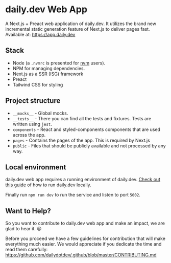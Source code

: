 # daily.dev Web App

A Next.js + Preact web application of daily.dev.
It utilizes the brand new incremental static generation feature of Next.js to deliver pages fast.
Available at: https://app.daily.dev

## Stack

* Node (a `.nvmrc` is presented for [nvm](https://github.com/nvm-sh/nvm) users).
* NPM for managing dependencies.
* Next.js as a SSR (ISG) framework
* Preact
* Tailwind CSS for styling

## Project structure

* `__mocks__` - Global mocks.
* `__tests__` - There you can find all the tests and fixtures. Tests are written using `jest`.
* `components` - React and styled-components components that are used across the app.
* `pages` - Contains the pages of the app. This is required by Next.js
* `public` - Files that should be publicly available and not processed by any way.

## Local environment

daily.dev web app requires a running environment of daily.dev.
[Check out this guide](https://github.com/dailydotdev/daily#-running-dailydev-locally) of how to run daily.dev locally.

Finally run `npm run dev` to run the service and listen to port `5002`.


## Want to Help?

So you want to contribute to daily.dev web app and make an impact, we are glad to hear it. :heart_eyes:

Before you proceed we have a few guidelines for contribution that will make everything much easier.
We would appreciate if you dedicate the time and read them carefully:
https://github.com/dailydotdev/.github/blob/master/CONTRIBUTING.md
